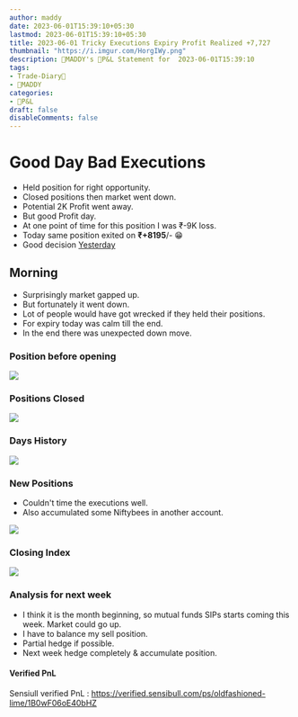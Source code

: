 ```yaml
---
author: maddy
date: 2023-06-01T15:39:10+05:30
lastmod: 2023-06-01T15:39:10+05:30
title: 2023-06-01 Tricky Executions Expiry Profit Realized +7,727
thumbnail: "https://i.imgur.com/HorgIWy.png"
description: 🧔MADDY's 💸P&L Statement for  2023-06-01T15:39:10 
tags:
- Trade-Diary📗
- 🧔MADDY
categories: 
- 💸P&L
draft: false
disableComments: false
---
```

# Good Day Bad Executions

- Held position for right opportunity.
- Closed positions then market went down.
- Potential 2K Profit went away.
- But good Profit day.
- At one point of time for this position I was ₹-9K loss.
- Today same position exited on **₹+8195**/- 😁
- Good decision [Yesterday](<2023-05-31%20Held%20Gaining%20Position%20Profit%20+4625.md>)

## Morning

- Surprisingly market gapped up. 
- But fortunately it went down.
- Lot of people would have got wrecked if they held their positions.
- For expiry today was calm till the end.
- In the end there was unexpected down move.

### Position before opening

![](https://i.imgur.com/zQr1O1i.png)

### Positions Closed

![](https://i.imgur.com/HorgIWy.png)

### Days History

![](https://i.imgur.com/l3LNZdN.png)

### New Positions 

- Couldn't time the executions well.
- Also accumulated some Niftybees in another account.

![](https://i.imgur.com/94VZXHx.png)

### Closing Index

![](https://i.imgur.com/chxgxFQ.png)

### Analysis for next week

- I think it is the month beginning, so mutual funds SIPs starts coming this week. Market could go up.
- I have to balance my sell position.
- Partial hedge if possible.
- Next week hedge completely & accumulate position.

#### Verified PnL

Sensiull verified PnL : https://verified.sensibull.com/ps/oldfashioned-lime/1B0wF06oE40bHZ 

